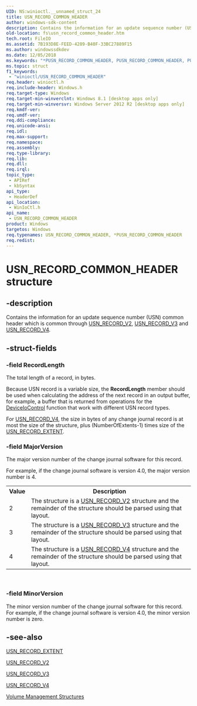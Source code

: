 ```yaml
---
UID: NS:winioctl.__unnamed_struct_24
title: USN_RECORD_COMMON_HEADER
author: windows-sdk-content
description: Contains the information for an update sequence number (USN) common header which is common through USN_RECORD_V2, USN_RECORD_V3 and USN_RECORD_V4.
old-location: fs\usn_record_common_header.htm
tech.root: FileIO
ms.assetid: 7B193D8E-FEED-4289-B40F-33BC27889F15
ms.author: windowssdkdev
ms.date: 12/05/2018
ms.keywords: "*PUSN_RECORD_COMMON_HEADER, PUSN_RECORD_COMMON_HEADER, PUSN_RECORD_COMMON_HEADER structure pointer [Files], USN_RECORD_COMMON_HEADER, USN_RECORD_COMMON_HEADER structure [Files], fs.usn_record_common_header, winioctl/PUSN_RECORD_COMMON_HEADER, winioctl/USN_RECORD_COMMON_HEADER"
ms.topic: struct
f1_keywords: 
 - "winioctl/USN_RECORD_COMMON_HEADER"
req.header: winioctl.h
req.include-header: Windows.h
req.target-type: Windows
req.target-min-winverclnt: Windows 8.1 [desktop apps only]
req.target-min-winversvr: Windows Server 2012 R2 [desktop apps only]
req.kmdf-ver: 
req.umdf-ver: 
req.ddi-compliance: 
req.unicode-ansi: 
req.idl: 
req.max-support: 
req.namespace: 
req.assembly: 
req.type-library: 
req.lib: 
req.dll: 
req.irql: 
topic_type:
 - APIRef
 - kbSyntax
api_type:
 - HeaderDef
api_location:
 - WinIoCtl.h
api_name:
 - USN_RECORD_COMMON_HEADER
product: Windows
targetos: Windows
req.typenames: USN_RECORD_COMMON_HEADER, *PUSN_RECORD_COMMON_HEADER
req.redist: 
---
```


# USN_RECORD_COMMON_HEADER structure


## -description


Contains the information for an update sequence number (USN) common header which is common through <a href="https://docs.microsoft.com/windows/desktop/api/winioctl/ns-winioctl-usn_record_v2">USN_RECORD_V2</a>, <a href="https://docs.microsoft.com/windows/desktop/api/winioctl/ns-winioctl-usn_record_v3">USN_RECORD_V3</a> and <a href="https://docs.microsoft.com/windows/desktop/api/winioctl/ns-winioctl-usn_record_v4">USN_RECORD_V4</a>.


## -struct-fields




### -field RecordLength

The total length of a record, in bytes.

Because USN record is a variable size, the <b>RecordLength</b> member should be used when calculating the address of the next record in an output buffer, for example, a buffer that is returned from operations for the <a href="https://docs.microsoft.com/windows/desktop/api/ioapiset/nf-ioapiset-deviceiocontrol">DeviceIoControl</a> function that work with different USN record types.

For <a href="https://docs.microsoft.com/windows/desktop/api/winioctl/ns-winioctl-usn_record_v4">USN_RECORD_V4</a>, the size in bytes of any change journal record is at most the size of the structure, plus (NumberOfExtents-1) times size of the <a href="https://docs.microsoft.com/windows/desktop/api/winioctl/ns-winioctl-usn_record_extent">USN_RECORD_EXTENT</a>. 


### -field MajorVersion

The major version number of the change journal software for this record.

For example, if the change journal software is version 4.0, the major version number is 4.

<table>
<tr>
<th>Value</th>
<th>Description</th>
</tr>
<tr>
<td>2</td>
<td>The structure is a <a href="https://docs.microsoft.com/windows/desktop/api/winioctl/ns-winioctl-usn_record_v2">USN_RECORD_V2</a> structure and the remainder of the structure should be parsed using that layout.</td>
</tr>
<tr>
<td>3</td>
<td>The structure is a <a href="https://docs.microsoft.com/windows/desktop/api/winioctl/ns-winioctl-usn_record_v3">USN_RECORD_V3</a> structure and the remainder of the structure should be parsed using that layout.</td>
</tr>
<tr>
<td>4</td>
<td>The structure is a <a href="https://docs.microsoft.com/windows/desktop/api/winioctl/ns-winioctl-usn_record_v4">USN_RECORD_V4</a> structure and the remainder of the structure should be parsed using that layout.</td>
</tr>
</table>
 


### -field MinorVersion

The minor version number of the change journal software for this record. For example, if the change journal software is version 4.0, the minor version number is zero. 


## -see-also




<a href="https://docs.microsoft.com/windows/desktop/api/winioctl/ns-winioctl-usn_record_extent">USN_RECORD_EXTENT</a>



<a href="https://docs.microsoft.com/windows/desktop/api/winioctl/ns-winioctl-usn_record_v2">USN_RECORD_V2</a>



<a href="https://docs.microsoft.com/windows/desktop/api/winioctl/ns-winioctl-usn_record_v3">USN_RECORD_V3</a>



<a href="https://docs.microsoft.com/windows/desktop/api/winioctl/ns-winioctl-usn_record_v4">USN_RECORD_V4</a>



<a href="https://docs.microsoft.com/windows/desktop/FileIO/volume-management-structures">Volume Management Structures</a>
 

 

